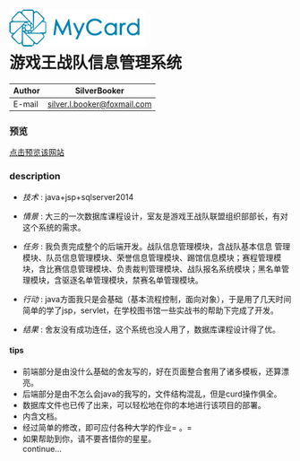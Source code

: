 ![](/logo.png)
<br/>
游戏王战队信息管理系统
====

|Author|SilverBooker|
|---|---
|E-mail|silver.l.booker@foxmail.com|

### 预览
[点击预览该网站](https://ygocore.cn/YGO)
### description
- _技术_ : java+jsp+sqlserver2014

- _情景_ : 大三的一次数据库课程设计，室友是游戏王战队联盟组织部部长，有对这个系统的需求。

- _任务_ : 我负责完成整个的后端开发。战队信息管理模块，含战队基本信息	管理模块、队员信息管理模块、荣誉信息管理模块、踢馆信息模块；赛程管理模块，含比赛信息管理模块、负责裁判管理模块、战队报名系统模块；黑名单管理模块，含驱逐名单管理模块，禁赛名单管理模块。

- _行动_ : java方面我只是会基础（基本流程控制，面向对象），于是用了几天时间简单的学了jsp，servlet，在学校图书馆一些实战书的帮助下完成了开发。

- _结果_ : 舍友没有成功连任，这个系统也没人用了，数据库课程设计得了优。

#### tips
* 前端部分是由没什么基础的舍友写的，好在页面整合套用了诸多模板，还算漂亮。
* 后端部分是由不怎么会java的我写的，文件结构混乱，但是curd操作俱全。
* 数据库文件也已传了出来，可以轻松地在你的本地进行该项目的部署。
* 内含文档。
* 经过简单的修改，即可应付各种大学的作业= 。= 
* 如果帮助到你，请不要吝惜你的星星。
<br/>continue...
